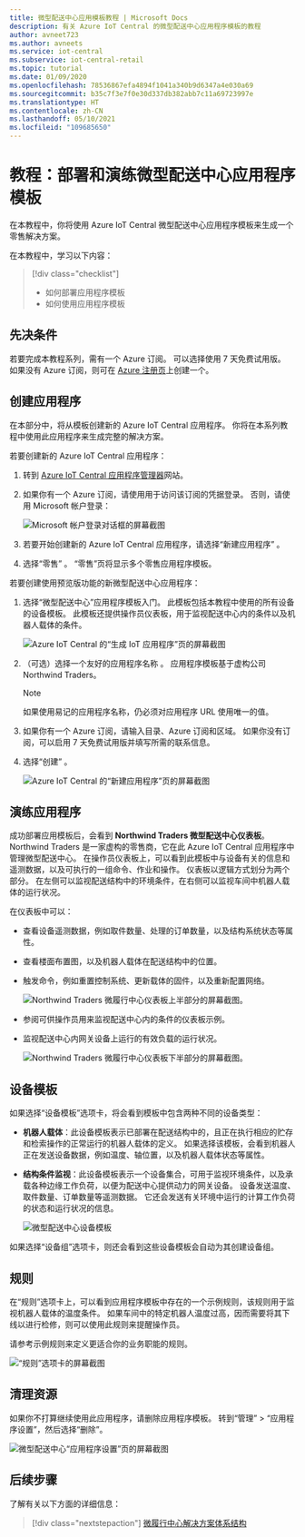 ```yaml
---
title: 微型配送中心应用模板教程 | Microsoft Docs
description: 有关 Azure IoT Central 的微型配送中心应用程序模板的教程
author: avneet723
ms.author: avneets
ms.service: iot-central
ms.subservice: iot-central-retail
ms.topic: tutorial
ms.date: 01/09/2020
ms.openlocfilehash: 78536867efa4894f1041a340b9d6347a4e030a69
ms.sourcegitcommit: b35c7f3e7f0e30d337db382abb7c11a69723997e
ms.translationtype: HT
ms.contentlocale: zh-CN
ms.lasthandoff: 05/10/2021
ms.locfileid: "109685650"
---
```

# <a name="tutorial-deploy-and-walk-through-a-micro-fulfillment-center-application-template"></a>教程：部署和演练微型配送中心应用程序模板

在本教程中，你将使用 Azure IoT Central 微型配送中心应用程序模板来生成一个零售解决方案。

在本教程中，学习以下内容：

> [!div class="checklist"]
> * 如何部署应用程序模板
> * 如何使用应用程序模板

## <a name="prerequisites"></a>先决条件
若要完成本教程系列，需有一个 Azure 订阅。 可以选择使用 7 天免费试用版。 如果没有 Azure 订阅，则可在 [Azure 注册页](https://aka.ms/createazuresubscription)上创建一个。

## <a name="create-an-application"></a>创建应用程序 
在本部分中，将从模板创建新的 Azure IoT Central 应用程序。 你将在本系列教程中使用此应用程序来生成完整的解决方案。

若要创建新的 Azure IoT Central 应用程序：

1. 转到 [Azure IoT Central 应用程序管理器](https://aka.ms/iotcentral)网站。
1. 如果你有一个 Azure 订阅，请使用用于访问该订阅的凭据登录。 否则，请使用 Microsoft 帐户登录：

   ![Microsoft 帐户登录对话框的屏幕截图](./media/tutorial-in-store-analytics-create-app/sign-in.png)

1. 若要开始创建新的 Azure IoT Central 应用程序，请选择“新建应用程序”  。

1. 选择“零售”  。  “零售”页将显示多个零售应用程序模板。

若要创建使用预览版功能的新微型配送中心应用程序：  
1. 选择“微型配送中心”应用程序模板入门。  此模板包括本教程中使用的所有设备的设备模板。 此模板还提供操作员仪表板，用于监视配送中心内的条件以及机器人载体的条件。 

    ![Azure IoT Central 的“生成 IoT 应用程序”页的屏幕截图](./media/tutorial-micro-fulfillment-center-app/iotc-retail-homepage-mfc.png)
    
1. （可选）选择一个友好的应用程序名称  。 应用程序模板基于虚构公司 Northwind Traders。 

    >[!NOTE]
    >如果使用易记的应用程序名称，仍必须对应用程序 URL 使用唯一的值。

1. 如果你有一个 Azure 订阅，请输入目录、Azure 订阅和区域。 如果你没有订阅，可以启用 7 天免费试用版并填写所需的联系信息。  

1. 选择“创建”  。

    ![Azure IoT Central 的“新建应用程序”页的屏幕截图](./media/tutorial-micro-fulfillment-center-app/iotc-retail-create-app-mfc.png)

## <a name="walk-through-the-application"></a>演练应用程序 

成功部署应用模板后，会看到 **Northwind Traders 微型配送中心仪表板**。 Northwind Traders 是一家虚构的零售商，它在此 Azure IoT Central 应用程序中管理微型配送中心。 在操作员仪表板上，可以看到此模板中与设备有关的信息和遥测数据，以及可执行的一组命令、作业和操作。 仪表板以逻辑方式划分为两个部分。 在左侧可以监视配送结构中的环境条件，在右侧可以监视车间中机器人载体的运行状况。  

在仪表板中可以：
   * 查看设备遥测数据，例如取件数量、处理的订单数量，以及结构系统状态等属性。  
   * 查看楼面布置图，以及机器人载体在配送结构中的位置。
   * 触发命令，例如重置控制系统、更新载体的固件，以及重新配置网络。

     ![Northwind Traders 微履行中心仪表板上半部分的屏幕截图。](./media/tutorial-micro-fulfillment-center-app/mfc-dashboard1.png)
   * 参阅可供操作员用来监视配送中心内的条件的仪表板示例。 
   * 监视配送中心内网关设备上运行的有效负载的运行状况。    

     ![Northwind Traders 微履行中心仪表板下半部分的屏幕截图。](./media/tutorial-micro-fulfillment-center-app/mfc-dashboard2.png)

## <a name="device-template"></a>设备模板
如果选择“设备模板”选项卡，将会看到模板中包含两种不同的设备类型： 
   * **机器人载体**：此设备模板表示已部署在配送结构中的，且正在执行相应的贮存和检索操作的正常运行的机器人载体的定义。 如果选择该模板，会看到机器人正在发送设备数据，例如温度、轴位置，以及机器人载体状态等属性。 
   * **结构条件监视**：此设备模板表示一个设备集合，可用于监视环境条件，以及承载各种边缘工作负荷，以便为配送中心提供动力的网关设备。 设备发送温度、取件数量、订单数量等遥测数据。 它还会发送有关环境中运行的计算工作负荷的状态和运行状况的信息。 

     ![微型配送中心设备模板](./media/tutorial-micro-fulfillment-center-app/device-templates.png)

如果选择“设备组”选项卡，则还会看到这些设备模板会自动为其创建设备组。

## <a name="rules"></a>规则
在“规则”选项卡上，可以看到应用程序模板中存在的一个示例规则，该规则用于监视机器人载体的温度条件。  如果车间中的特定机器人温度过高，因而需要将其下线以进行检修，则可以使用此规则来提醒操作员。 

请参考示例规则来定义更适合你的业务职能的规则。

![“规则”选项卡的屏幕截图](./media/tutorial-micro-fulfillment-center-app/rules.png)

## <a name="clean-up-resources"></a>清理资源

如果你不打算继续使用此应用程序，请删除应用程序模板。 转到“管理” > “应用程序设置”，然后选择“删除”。   

![微型配送中心“应用程序设置”页的屏幕截图](./media/tutorial-micro-fulfillment-center-app/delete.png)

## <a name="next-steps"></a>后续步骤

了解有关以下方面的详细信息：

> [!div class="nextstepaction"]
> [微履行中心解决方案体系结构](./architecture-micro-fulfillment-center.md)
